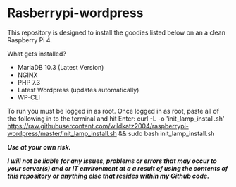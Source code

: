 # Rasberrypi-wordpress
This repository is designed to install the goodies listed below on an a clean Raspberry Pi 4.

What gets installed?

- MariaDB 10.3 (Latest Version)
- NGINX
- PHP 7.3
- Latest Wordpress (updates automatically)
- WP-CLI

To run you must be logged in as root.  Once logged in as root, paste all of the following in to the terminal and hit Enter: 
curl -L -o 'init_lamp_install.sh' https://raw.githubusercontent.com/wildkatz2004/raspberrypi-wordpress/master/init_lamp_install.sh && sudo bash init_lamp_install.sh

***Use at your own risk.***  

***I will not be liable for any issues, problems or errors that may occur to your server(s) and or IT environment at a a result of using the contents of this repository or anything else that resides within my Github code.***

